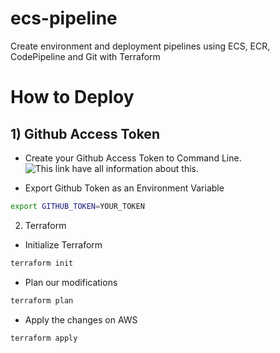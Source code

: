 # ecs-pipeline
Create environment and deployment pipelines using ECS, ECR, CodePipeline and Git with Terraform


# How to Deploy

## 1) Github Access Token

* Create your Github Access Token to Command Line. ![This link have all information about this](https://help.github.com/articles/creating-a-personal-access-token-for-the-command-line/). 

* Export Github Token as an Environment Variable

```bash
export GITHUB_TOKEN=YOUR_TOKEN
``` 

2) Terraform 

* Initialize Terraform 

```bash
terraform init
```

* Plan our modifications

```bash
terraform plan
```

* Apply the changes on AWS

```bash
terraform apply
```